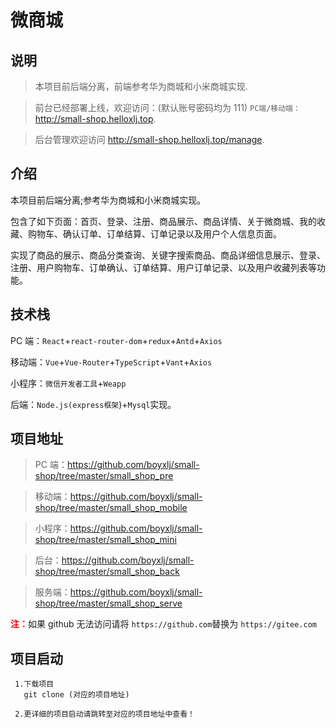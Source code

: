 # 微商城

## 说明

> 本项目前后端分离，前端参考华为商城和小米商城实现.

> 前台已经部署上线，欢迎访问：(默认账号密码均为 111)
> `PC端/移动端：` http://small-shop.helloxlj.top.

> 后台管理欢迎访问 <a href='http://small-shop.helloxlj.top/manage' target="_blank">http://small-shop.helloxlj.top/manage</a>.

## 介绍

本项目前后端分离;参考华为商城和小米商城实现。

包含了如下页面：首页、登录、注册、商品展示、商品详情、关于微商城、我的收藏、购物车、确认订单、订单结算、订单记录以及用户个人信息页面。

实现了商品的展示、商品分类查询、关键字搜索商品、商品详细信息展示、登录、注册、用户购物车、订单确认、订单结算、用户订单记录、以及用户收藏列表等功能。

## 技术栈

PC 端：`React`+`react-router-dom`+`redux`+`Antd`+`Axios`

移动端：`Vue`+`Vue-Router`+`TypeScript`+`Vant`+`Axios`

小程序：`微信开发者工具`+`Weapp`

后端：`Node.js(express框架`)+`Mysql`实现。

## 项目地址

> PC 端：<a href='https://github.com/boyxlj/small-shop/tree/master/small_shop_pre' target="_blank">https://github.com/boyxlj/small-shop/tree/master/small_shop_pre</a>

> 移动端：<a href='https://github.com/boyxlj/small-shop/tree/master/small_shop_mobile' target="_blank">https://github.com/boyxlj/small-shop/tree/master/small_shop_mobile</a>

> 小程序：<a href='https://github.com/boyxlj/small-shop/tree/master/small_shop_mini' target="_blank">https://github.com/boyxlj/small-shop/tree/master/small_shop_mini</a>

> 后台：<a href='https://github.com/boyxlj/small-shop/tree/master/small_shop_back' target="_blank">https://github.com/boyxlj/small-shop/tree/master/small_shop_back</a>

> 服务端：<a href='https://github.com/boyxlj/small-shop/tree/master/small_shop_serve' target="_blank">https://github.com/boyxlj/small-shop/tree/master/small_shop_serve</a>

<b style="color:red;">注：</b><span style="font-size:14px">如果 github 无法访问请将 `https://github.com`替换为 `https://gitee.com`</span>

## 项目启动

```
 1.下载项目
   git clone (对应的项目地址)

 2.更详细的项目启动请跳转至对应的项目地址中查看！
```

<comment/>
